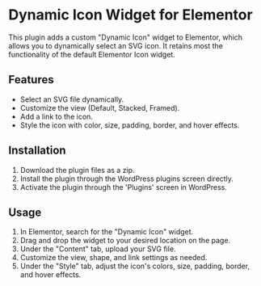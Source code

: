# Dynamic Icon Widget for Elementor

This plugin adds a custom "Dynamic Icon" widget to Elementor, which allows you to dynamically select an SVG icon. It retains most the functionality of the default Elementor Icon widget.

## Features

- Select an SVG file dynamically.
- Customize the view (Default, Stacked, Framed).
- Add a link to the icon.
- Style the icon with color, size, padding, border, and hover effects.

## Installation

1. Download the plugin files as a zip.
2. Install the plugin through the WordPress plugins screen directly.
3. Activate the plugin through the 'Plugins' screen in WordPress.

## Usage

1. In Elementor, search for the "Dynamic Icon" widget.
2. Drag and drop the widget to your desired location on the page.
3. Under the "Content" tab, upload your SVG file.
4. Customize the view, shape, and link settings as needed.
5. Under the "Style" tab, adjust the icon's colors, size, padding, border, and hover effects.
